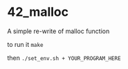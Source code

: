 # 42_malloc
A simple re-write of malloc function

to run it
`make`

then
`./set_env.sh + YOUR_PROGRAM_HERE`
